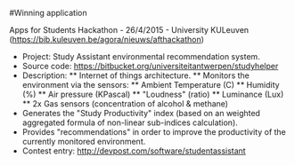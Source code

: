 #Winning application

Apps for Students Hackathon - 26/4/2015 - ​University KULeuven (https://bib.kuleuven.be/agora/nieuws/afthackathon​)

* Project: Study Assistant environmental recommendation system.
* Source code: https://bitbucket.org/universiteitantwerpen/studyhelper​
* Description:
** Internet of things architecture.
** Monitors the environment via the sensors:
** Ambient Temperature (C)
** Humidity (%)
** Air pressure (KPascal)
** "Loudness" (ratio)
** Luminance (Lux)
** 2x Gas sensors (concentration of alcohol & methane)​
* Generates the "Study Productivity" index (based on an weighted aggregated formula of non-linear sub-indices calculation).
* Provides "recommendations" in order to improve the productivity of the currently monitored environment.​​
* Contest entry: http://devpost.com/software/studentassistant​